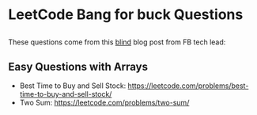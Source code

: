 # LeetCode Bang for buck Questions
## 
These questions come from this [blind] blog post from FB tech lead:

## Easy Questions with Arrays

- Best Time to Buy and Sell Stock:   https://leetcode.com/problems/best-time-to-buy-and-sell-stock/
- Two Sum: https://leetcode.com/problems/two-sum/


[//]: # (These are reference links used in the body of this note and get stripped out when the markdown processor does its job. There is no need to format nicely because it shouldn't be seen. Thanks SO - http://stackoverflow.com/questions/4823468/store-comments-in-markdown-syntax)

   [blind]: <https://www.teamblind.com/post/New-Year-Gift---Curated-List-of-Top-100-LeetCode-Questions-to-Save-Your-Time-OaM1orEU>
